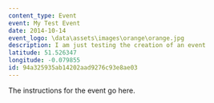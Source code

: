 ```yaml
---
content_type: Event
event: My Test Event
date: 2014-10-14
event_logo: \data\assets\images\orange\orange.jpg
description: I am just testing the creation of an event
latitude: 51.526347
longitude: -0.079855
id: 94a325935ab14202aad9276c93e8ae03
---
```



The instructions for the event go here.
